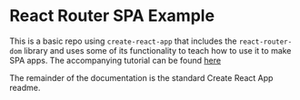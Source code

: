 # React Router SPA Example

This is a basic repo using `create-react-app` that includes the `react-router-dom` library and uses some of its functionality to teach how to use it to make SPA apps. The accompanying tutorial can be found [here](https://mariosaraiva.com/react/2019/11/01/react-spa-with-react-router-dom.html)

The remainder of the documentation is the standard Create React App readme.

